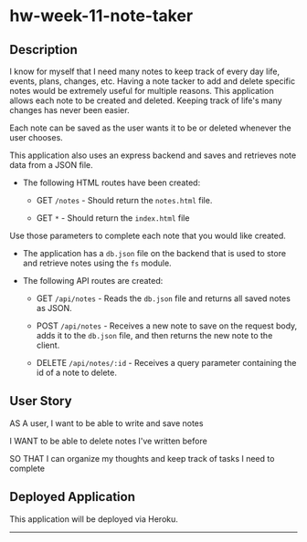 # hw-week-11-note-taker

<a img="">

## Description

I know for myself that I need many notes to keep track of every day life, events, plans, changes, etc. Having a note tacker to add and delete specific notes would be extremely useful for multiple reasons. This application allows each note to be created and deleted. Keeping track of life's many changes has never been easier.

Each note can be saved as the user wants it to be or deleted whenever the user chooses.

This application also uses an express backend and saves and retrieves note data from a JSON file.

- The following HTML routes have been created:

  - GET `/notes` - Should return the `notes.html` file.

  - GET `*` - Should return the `index.html` file

Use those parameters to complete each note that you would like created.

- The application has a `db.json` file on the backend that is used to store and retrieve notes using the `fs` module.

- The following API routes are created:

  - GET `/api/notes` - Reads the `db.json` file and returns all saved notes as JSON.

  - POST `/api/notes` - Receives a new note to save on the request body, adds it to the `db.json` file, and then returns the new note to the client.

  - DELETE `/api/notes/:id` - Receives a query parameter containing the id of a note to delete.

## User Story

AS A user, I want to be able to write and save notes

I WANT to be able to delete notes I've written before

SO THAT I can organize my thoughts and keep track of tasks I need to complete

## Deployed Application

This application will be deployed via Heroku.

---
